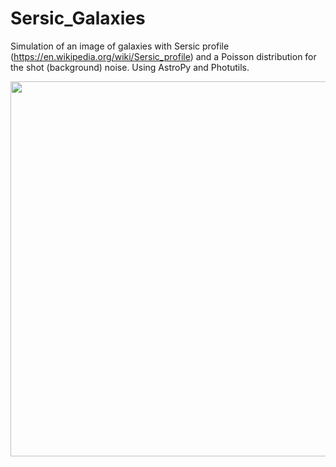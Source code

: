 # Sersic_Galaxies
Simulation of an image of galaxies with Sersic profile (https://en.wikipedia.org/wiki/Sersic_profile) and a Poisson distribution for the shot (background) noise. Using AstroPy and Photutils.

<p align="center">
<img src="mov.gif" width="600" />
</p>
